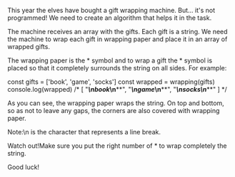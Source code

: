 This year the elves have bought a gift wrapping machine. But... it's not programmed! We need to create an algorithm that helps it in the task.

The machine receives an array with the gifts. Each gift is a string. We need the machine to wrap each gift in wrapping paper and place it in an array of wrapped gifts.

The wrapping paper is the * symbol and to wrap a gift the * symbol is placed so that it completely surrounds the string on all sides. For example:

const gifts = ['book', 'game', 'socks']
const wrapped = wrapping(gifts)
console.log(wrapped)
/* [
  "******\n*book*\n******",
  "******\n*game*\n******",
  "*******\n*socks*\n*******"
] */

As you can see, the wrapping paper wraps the string. On top and bottom, so as not to leave any gaps, the corners are also covered with wrapping paper.

Note:\n is the character that represents a line break.

Watch out!Make sure you put the right number of * to wrap completely the string.

Good luck!